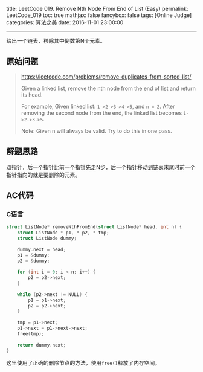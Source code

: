 title: LeetCode 019. Remove Nth Node From End of List (Easy)
permalink: LeetCode_019
toc: true
mathjax: false
fancybox: false
tags: [Online Judge]
categories: 算法之美
date: 2016-11-01 23:00:00

---

给出一个链表，移除其中倒数第N个元素。

<!--more-->

## 原始问题

> https://leetcode.com/problems/remove-duplicates-from-sorted-list/
>
> Given a linked list, remove the nth node from the end of list and return its head.
> 
> For example,
> Given linked list: `1->2->3->4->5`, and `n = 2`.
> After removing the second node from the end, the linked list becomes `1->2->3->5`.
> 
> Note:
> Given n will always be valid.
> Try to do this in one pass.


## 解题思路

双指针，后一个指针比前一个指针先走N步，后一个指针移动到链表末尾时前一个指针指向的就是要删除的元素。


## AC代码

### C语言

```c
struct ListNode* removeNthFromEnd(struct ListNode* head, int n) {
    struct ListNode * p1, * p2, * tmp;
    struct ListNode dummy;
    
    dummy.next = head;
    p1 = &dummy;
    p2 = &dummy;
    
    for (int i = 0; i < n; i++) {
        p2 = p2->next;
    }
    
    while (p2->next != NULL) {
        p1 = p1->next;
        p2 = p2->next;
    }
    
    tmp = p1->next;
    p1->next = p1->next->next;
    free(tmp);
    
    return dummy.next;
}
```

这里使用了正确的删除节点的方法，使用`free()`释放了内存空间。